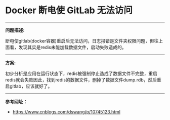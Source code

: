 # Docker 断电使 GitLab 无法访问

---

**问题描述:**

断电使gitlab(docker容器)重启后无法访问，日志报错是文件夹权限问题，但往上面看，发现其实是redis未能加载数据文件，启动失败造成的。

---
**方案:**

初步分析是应用在运行状态下，redis被强制停止造成了数据文件不完整，重启redis就会失败因此，找到redis的数据文件，删掉了数据文件dump.rdb，然后重启gitlab，应该就好了。

---
**参考网址：**

- https://www.cnblogs.com/dswang/p/10745123.html